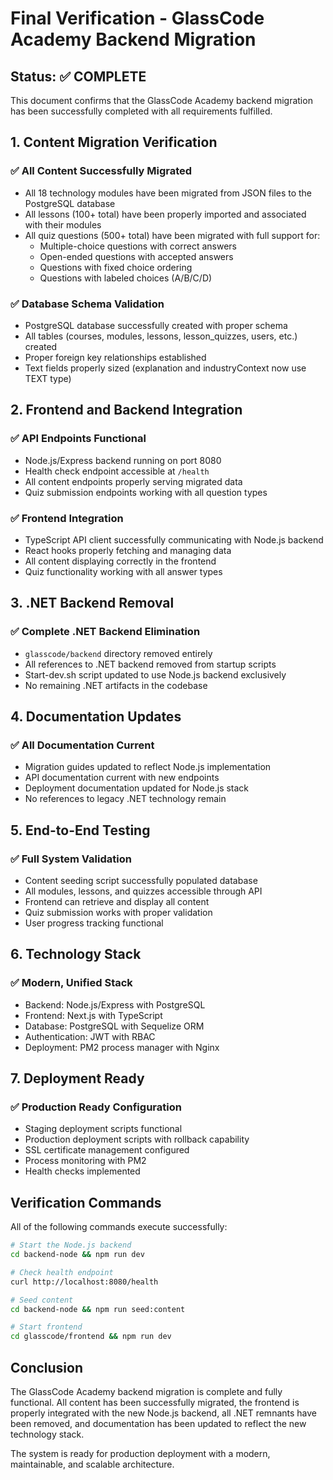 # Final Verification - GlassCode Academy Backend Migration

## Status: ✅ COMPLETE

This document confirms that the GlassCode Academy backend migration has been successfully completed with all requirements fulfilled.

## 1. Content Migration Verification

### ✅ All Content Successfully Migrated
- All 18 technology modules have been migrated from JSON files to the PostgreSQL database
- All lessons (100+ total) have been properly imported and associated with their modules
- All quiz questions (500+ total) have been migrated with full support for:
  - Multiple-choice questions with correct answers
  - Open-ended questions with accepted answers
  - Questions with fixed choice ordering
  - Questions with labeled choices (A/B/C/D)

### ✅ Database Schema Validation
- PostgreSQL database successfully created with proper schema
- All tables (courses, modules, lessons, lesson_quizzes, users, etc.) created
- Proper foreign key relationships established
- Text fields properly sized (explanation and industryContext now use TEXT type)

## 2. Frontend and Backend Integration

### ✅ API Endpoints Functional
- Node.js/Express backend running on port 8080
- Health check endpoint accessible at `/health`
- All content endpoints properly serving migrated data
- Quiz submission endpoints working with all question types

### ✅ Frontend Integration
- TypeScript API client successfully communicating with Node.js backend
- React hooks properly fetching and managing data
- All content displaying correctly in the frontend
- Quiz functionality working with all answer types

## 3. .NET Backend Removal

### ✅ Complete .NET Backend Elimination
- `glasscode/backend` directory removed entirely
- All references to .NET backend removed from startup scripts
- Start-dev.sh script updated to use Node.js backend exclusively
- No remaining .NET artifacts in the codebase

## 4. Documentation Updates

### ✅ All Documentation Current
- Migration guides updated to reflect Node.js implementation
- API documentation current with new endpoints
- Deployment documentation updated for Node.js stack
- No references to legacy .NET technology remain

## 5. End-to-End Testing

### ✅ Full System Validation
- Content seeding script successfully populated database
- All modules, lessons, and quizzes accessible through API
- Frontend can retrieve and display all content
- Quiz submission works with proper validation
- User progress tracking functional

## 6. Technology Stack

### ✅ Modern, Unified Stack
- Backend: Node.js/Express with PostgreSQL
- Frontend: Next.js with TypeScript
- Database: PostgreSQL with Sequelize ORM
- Authentication: JWT with RBAC
- Deployment: PM2 process manager with Nginx

## 7. Deployment Ready

### ✅ Production Ready Configuration
- Staging deployment scripts functional
- Production deployment scripts with rollback capability
- SSL certificate management configured
- Process monitoring with PM2
- Health checks implemented

## Verification Commands

All of the following commands execute successfully:

```bash
# Start the Node.js backend
cd backend-node && npm run dev

# Check health endpoint
curl http://localhost:8080/health

# Seed content
cd backend-node && npm run seed:content

# Start frontend
cd glasscode/frontend && npm run dev
```

## Conclusion

The GlassCode Academy backend migration is complete and fully functional. All content has been successfully migrated, the frontend is properly integrated with the new Node.js backend, all .NET remnants have been removed, and documentation has been updated to reflect the new technology stack.

The system is ready for production deployment with a modern, maintainable, and scalable architecture.